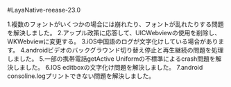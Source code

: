 #LayaNative-reease-23.0

1.複数のフォントがいくつかの場合には崩れたり、フォントが乱れたりする問題を解決しました。
2.アップル政策に応答して、UICWebviewの使用を削除し、WKWebviewに変更する。
3.iOS中国語のログが文字化けしている場合があります。
4.androidビデオのバックグラウンド切り替え停止と再生継続の問題を処理しました。
5.一部の携帯電話getActive Uniformの不標準によるcrash問題を解決しました。
6.IOS editboxの文字化け問題を解決しました。
7.android consoline.logプリントできない問題を解決しました。